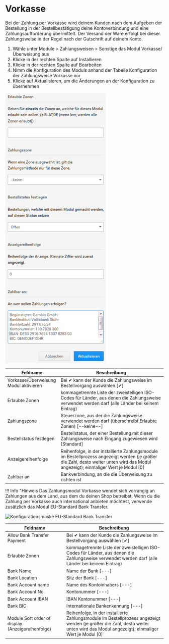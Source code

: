 # Vorkasse 

Bei der Zahlung per Vorkasse wird deinem Kunden nach dem Aufgeben der Bestellung in der Bestellbestätigung deine Kontoverbindung und eine Zahlungsaufforderung übermittelt. Der Versand der Ware erfolgt bei dieser Zahlungsweise in der Regel nach der Gutschrift auf deinem Konto.

1.  Wähle unter Module \> Zahlungsweisen \> Sonstige das Modul Vorkasse/Überweisung aus
2.  Klicke in der rechten Spalte auf Installieren
3.  Klicke in der rechten Spalte auf Bearbeiten
4.  Nimm die Konfiguration des Moduls anhand der Tabelle Konfiguration der Zahlungsweise Vorkasse vor
5.  Klicke auf Aktualisieren, um die Änderungen an der Konfiguration zu übernehmen

![](Bilder/Abb064_KonfigurationsmaskeVorkasse.png "Konfigurationsmaske Vorkasse")

|Feldname|Beschreibung|
|--------|------------|
|Vorkasse/Überweisung Modul aktivieren|Bei ✔ kann der Kunde die Zahlungsweise im Bestellvorgang auswählen \[✔\]|
|Erlaubte Zonen|kommagetrennte Liste der zweistelligen ISO-Codes für Länder, aus denen die Zahlungsweise verwendet werden darf \(alle Länder bei keinem Eintrag\)|
|Zahlungszone|Steuerzone, aus der die Zahlungsweise verwendet werden darf \(überschreibt Erlaubte Zonen\) \[--keine--\]|
|Bestellstatus festlegen|Bestellstatus, der einer Bestellung mit dieser Zahlungsweise nach Eingang zugewiesen wird \[Standard\]|
|Anzeigereihenfolge|Reihenfolge, in der installierte Zahlungsmodule im Bestellprozess angezeigt werden \(je größer die Zahl, desto weiter unten wird das Modul angezeigt\); einmaliger Wert je Modul \[0\]|
|Zahlbar an|Bankverbindung, an die die Überweisung zu richten ist|

!!! Info "Hinweis
	 Das Zahlungsmodul Vorkasse wendet sich vorrangig an Zahlungen aus dem Land, aus dem du deinen Shop betreibst. Wenn du die Zahlung per Vorkasse auch international anbieten möchtest, verwende zusätzlich das Modul EU-Standard Bank Transfer.

![](Bilder/Abb065_KonfigurationsmaskeEUStandardBankTrasnfer.png "Konfigurationsmaske EU-Standard Bank
      Transfer")

|Feldname|Beschreibung|
|--------|------------|
|Allow Bank Transfer Payment|Bei ✔ kann der Kunde die Zahlungsweise im Bestellvorgang auswählen \[✔\]|
|Erlaubte Zonen|kommagetrennte Liste der zweistelligen ISO-Codes für Länder, aus denen die Zahlungsweise verwendet werden darf \(alle Länder bei keinem Eintrag\)|
|Bank Name|Name der Bank \[---\]|
|Bank Location|Sitz der Bank \[---\]|
|Bank Account name|Name des Kontoinhabers \[---\]|
|Bank Account No.|Kontonummer \[---\]|
|Bank Account IBAN|IBAN Kontonummer \[---\]|
|Bank BIC|Internationale Bankenkennung \[---\]|
|Module Sort order of display \(Anzeigereihenfolge\)|Reihenfolge, in der installierte Zahlungsmodule im Bestellprozess angezeigt werden \(je größer die Zahl, desto weiter unten wird das Modul angezeigt\); einmaliger Wert je Modul \[0\]|



